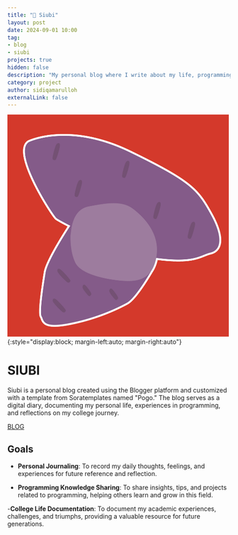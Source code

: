 ```yaml
---
title: "📝 Siubi"
layout: post
date: 2024-09-01 10:00
tag: 
- blog
- siubi
projects: true
hidden: false
description: "My personal blog where I write about my life, programming, and college experiences."
category: project
author: sidiqamarulloh
externalLink: false
---
```


![Siubi](/assets/projects/siubi.png){:style="display:block; margin-left:auto; margin-right:auto"}

# SIUBI

Siubi is a personal blog created using the Blogger platform and customized with a template from Soratemplates named "Pogo." The blog serves as a digital diary, documenting my personal life, experiences in programming, and reflections on my college journey.

[BLOG](https://siubi.my.id)

## Goals

- **Personal Journaling**: To record my daily thoughts, feelings, and experiences for future reference and reflection.

- **Programming Knowledge Sharing**: To share insights, tips, and projects related to programming, helping others learn and grow in this field.

-**College Life Documentation**: To document my academic experiences, challenges, and   triumphs, providing a valuable resource for future generations.
